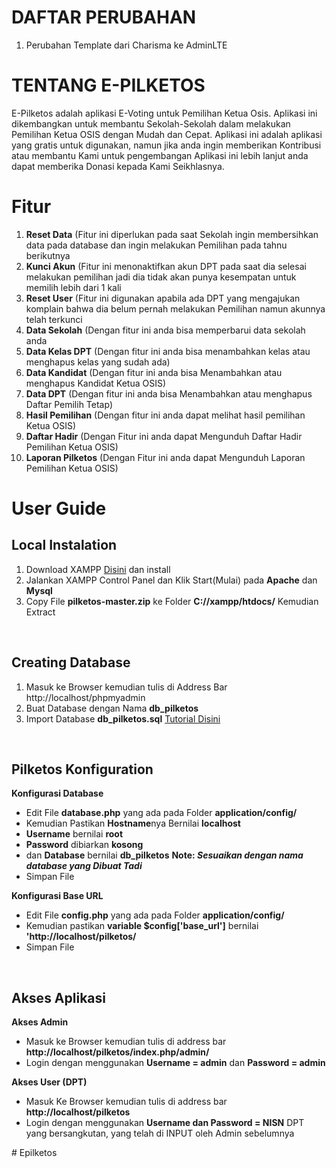 # DAFTAR PERUBAHAN
<ol>
  <li>Perubahan Template dari Charisma ke AdminLTE</b></li>

</ol>

# TENTANG E-PILKETOS
E-Pilketos adalah aplikasi E-Voting untuk Pemilihan Ketua Osis. Aplikasi ini dikembangkan untuk membantu Sekolah-Sekolah dalam melakukan Pemilihan Ketua OSIS dengan Mudah dan Cepat. 
Aplikasi ini adalah aplikasi yang gratis untuk digunakan, namun jika anda ingin memberikan Kontribusi atau membantu Kami untuk pengembangan Aplikasi ini lebih lanjut anda dapat memberika Donasi kepada Kami Seikhlasnya.

# Fitur
<ol>
  <li><b>Reset Data</b> (Fitur ini diperlukan pada saat Sekolah ingin membersihkan data pada database dan ingin melakukan Pemilihan pada tahnu berikutnya</li>
  <li><b>Kunci Akun</b> (Fitur ini menonaktifkan akun DPT pada saat dia selesai melakukan pemilihan jadi dia tidak akan punya kesempatan untuk memilih lebih dari 1 kali</li>
  <li><b>Reset User</b> (Fitur ini digunakan apabila ada DPT yang mengajukan komplain bahwa dia belum pernah melakukan Pemilihan namun akunnya telah terkunci</li>
  <li><b>Data Sekolah</b> (Dengan fitur ini anda bisa memperbarui data sekolah anda</li>
  <li><b>Data Kelas DPT</b> (Dengan fitur ini anda bisa menambahkan kelas atau menghapus kelas yang sudah ada)</li>
  <li><b>Data Kandidat</b> (Dengan fitur ini anda bisa Menambahkan atau menghapus Kandidat Ketua OSIS)</li>
  <li><b>Data DPT</b> (Dengan fitur ini anda bisa Menambahkan atau menghapus Daftar Pemilih Tetap)</li>
  <li><b>Hasil Pemilihan</b> (Dengan fitur ini anda dapat melihat hasil pemilihan Ketua OSIS)</li>
  <li><b>Daftar Hadir</b> (Dengan Fitur ini anda dapat Mengunduh Daftar Hadir Pemilihan Ketua OSIS)</li>
  <li><b>Laporan Pilketos</b> (Dengan Fitur ini anda dapat Mengunduh Laporan Pemilihan Ketua OSIS)</li>
</ol>

# User Guide
<h2>Local Instalation</h2>
<ol>
	<li>Download XAMPP <a href="https://www.apachefriends.org/download.html" target="_blank">Disini</a> dan install</li>
	<li>Jalankan XAMPP Control Panel dan Klik Start(Mulai) pada <b>Apache</b> dan <b>Mysql</b></li>
	<li>Copy File <b>pilketos-master.zip</b> ke Folder <b>C://xampp/htdocs/</b> Kemudian Extract</li>
</ol>
<br/>
<h2>Creating Database</h2>
<ol>
	<li>Masuk ke Browser kemudian tulis di Address Bar http://localhost/phpmyadmin</li>
	<li>Buat Database dengan Nama <b>db_pilketos</b></li>
	<li>Import Database <b>db_pilketos.sql</b> <a href="https://www.domainesia.com/panduan/cara-import-database-mysql-di-phpmyadmin/" target="_blank">Tutorial Disini</a></li>
</ol>
<br/>
<h2>Pilketos Konfiguration</h2>
<b>Konfigurasi Database</b>
<ul>
	<li>Edit File <b>database.php</b> yang ada pada Folder <b>application/config/</b></li>
	<li>Kemudian Pastikan <b>Hostname</b>nya Bernilai <b>localhost</b></li>
	<li><b>Username</b> bernilai <b>root</b></li>
	<li><b>Password</b> dibiarkan <b>kosong</b></li>
	<li>dan <b>Database</b> bernilai <b>db_pilketos</b> <b>Note: <i>Sesuaikan dengan nama database yang Dibuat Tadi</i></b></li>
	<li>Simpan File</li>
		
</ul>
<b>Konfigurasi Base URL</b>
<ul>
	<li>Edit File <b>config.php</b> yang ada pada Folder <b>application/config/</b></li>
	<li>Kemudian pastikan <b>variable $config['base_url']</b> bernilai <b>'http://localhost/pilketos/</b></li>
	<li>Simpan File</li>
</ul>
<br/>
<h2>Akses Aplikasi</h2>
<b>Akses Admin</b>
<ul> 
	<li>Masuk ke Browser kemudian tulis di address bar <b>http://localhost/pilketos/index.php/admin/</b></li>
	<li>Login dengan menggunakan <b>Username = admin</b> dan <b>Password = admin</b></li> 
</ul>
<b>Akses User (DPT)</b>
<ul> 
	<li>Masuk Ke Browser kemudian tulis di address bar <b>http://localhost/pilketos</b></li>
	<li>Login dengan menggunakan <b>Username dan Password = NISN</b> DPT yang bersangkutan, yang telah di INPUT oleh Admin sebelumnya</li>
</ul>




 
#   E p i l k e t o s  
 